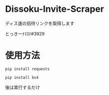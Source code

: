# Dissoku-Invite-Scraper
ディス速の招待リンクを取得します

とっきーﾅﾏｽﾃ#3929

# 使用方法
`pip install requests`

`pip install bs4`

後は実行するだけ
